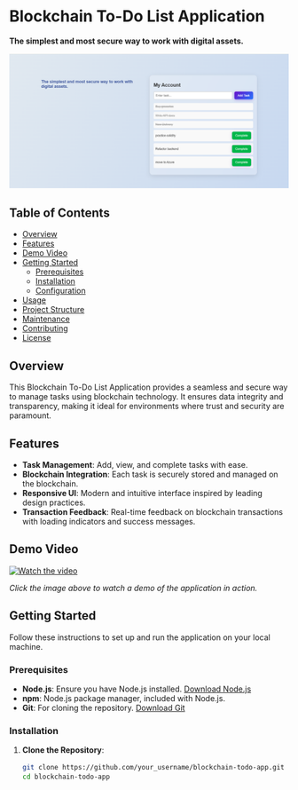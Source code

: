 # Blockchain To-Do List Application

**The simplest and most secure way to work with digital assets.**

![Client Website Screenshot](frontend\App_Image.png)

## Table of Contents

- [Overview](#overview)
- [Features](#features)
- [Demo Video](#demo-video)
- [Getting Started](#getting-started)
  - [Prerequisites](#prerequisites)
  - [Installation](#installation)
  - [Configuration](#configuration)
- [Usage](#usage)
- [Project Structure](#project-structure)
- [Maintenance](#maintenance)
- [Contributing](#contributing)
- [License](#license)

## Overview

This Blockchain To-Do List Application provides a seamless and secure way to manage tasks using blockchain technology. It ensures data integrity and transparency, making it ideal for environments where trust and security are paramount.

## Features

- **Task Management**: Add, view, and complete tasks with ease.
- **Blockchain Integration**: Each task is securely stored and managed on the blockchain.
- **Responsive UI**: Modern and intuitive interface inspired by leading design practices.
- **Transaction Feedback**: Real-time feedback on blockchain transactions with loading indicators and success messages.

## Demo Video

[![Watch the video](path_to_video_thumbnail.png)](path_to_demo_video.mp4)

*Click the image above to watch a demo of the application in action.*

## Getting Started

Follow these instructions to set up and run the application on your local machine.

### Prerequisites

- **Node.js**: Ensure you have Node.js installed. [Download Node.js](https://nodejs.org/)
- **npm**: Node.js package manager, included with Node.js.
- **Git**: For cloning the repository. [Download Git](https://git-scm.com/)

### Installation

1. **Clone the Repository**:

   ```bash
   git clone https://github.com/your_username/blockchain-todo-app.git
   cd blockchain-todo-app
